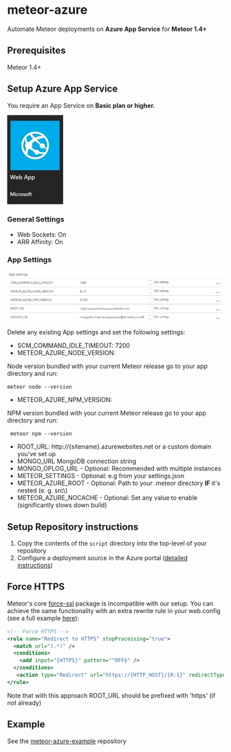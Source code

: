 # meteor-azure

Automate Meteor deployments on **Azure App Service** for **Meteor 1.4+**

## Prerequisites

Meteor 1.4+

## Setup Azure App Service
You require an App Service on **Basic plan or higher.** 

![App Service](AppService.JPG)

### General Settings
* Web Sockets: On
* ARR Affinity: On


### App Settings

![App Service](AppSettings.JPG)


Delete any existing App settings and set the following settings:

* SCM_COMMAND_IDLE_TIMEOUT: 7200
* METEOR_AZURE_NODE_VERSION:

Node version bundled with your current Meteor release
 go to your app directory and run:  

    meteor node --version
    
* METEOR_AZURE_NPM_VERSION:

NPM version bundled with your current Meteor release
      go to your app directory and run: 
 
     meteor npm --version
* ROOT_URL: http://{sitename}.azurewebsites.net or a custom domain you've set up
* MONGO_URL MongoDB connection string
* MONGO_OPLOG_URL - Optional: Recommended with multiple instances
* METEOR_SETTINGS - Optional: e.g from your settings.json
* METEOR_AZURE_ROOT - Optional: Path to your .meteor directory **IF** it's nested (e. g. src\\)
* METEOR_AZURE_NOCACHE - Optional: Set any value to enable (significantly slows down build)



## Setup Repository instructions

1. Copy the contents of the ```script``` directory into the top-level of your repository
2. Configure a deployment source in the Azure portal ([detailed instructions](https://azure.microsoft.com/en-us/documentation/articles/app-service-continuous-deployment)) 

## Force HTTPS

Meteor's core [force-ssl](https://atmospherejs.com/meteor/force-ssl) package is incompatible with our setup. You can achieve the same functionality with an extra rewrite rule in your web.config (see a full example [here](https://raw.githubusercontent.com/talos-code/meteor-azure-example/master/.config/azure/web.config)):

```xml
<!-- Force HTTPS -->
<rule name="Redirect to HTTPS" stopProcessing="true">
  <match url="(.*)" />
  <conditions>
    <add input="{HTTPS}" pattern="^OFF$" />
  </conditions>
   <action type="Redirect" url="https://{HTTP_HOST}/{R:1}" redirectType="Permanent" />
</rule>
```

Note that with this approach ROOT_URL should be prefixed with 'https' (if not already)

## Example

See the [meteor-azure-example](https://github.com/talos-code/meteor-azure-example) repository



